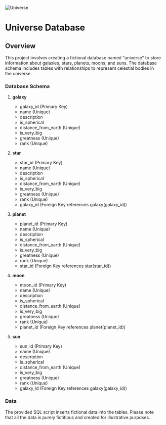 ![Universe](https://github.com/RinoGeek/Universe-database/blob/main/img.avif)
# Universe Database

## Overview

This project involves creating a fictional database named "universe" to store information about galaxies, stars, planets, moons, and suns. The database schema includes tables with relationships to represent celestial bodies in the universe.

### Database Schema

1. **galaxy**
   - galaxy_id (Primary Key)
   - name (Unique)
   - description
   - is_spherical
   - distance_from_earth (Unique)
   - is_very_big
   - greatness (Unique)
   - rank (Unique)

2. **star**
   - star_id (Primary Key)
   - name (Unique)
   - description
   - is_spherical
   - distance_from_earth (Unique)
   - is_very_big
   - greatness (Unique)
   - rank (Unique)
   - galaxy_id (Foreign Key references galaxy(galaxy_id))

3. **planet**
   - planet_id (Primary Key)
   - name (Unique)
   - description
   - is_spherical
   - distance_from_earth (Unique)
   - is_very_big
   - greatness (Unique)
   - rank (Unique)
   - star_id (Foreign Key references star(star_id))

4. **moon**
   - moon_id (Primary Key)
   - name (Unique)
   - description
   - is_spherical
   - distance_from_earth (Unique)
   - is_very_big
   - greatness (Unique)
   - rank (Unique)
   - planet_id (Foreign Key references planet(planet_id))

5. **sun**
   - sun_id (Primary Key)
   - name (Unique)
   - description
   - is_spherical
   - distance_from_earth (Unique)
   - is_very_big
   - greatness (Unique)
   - rank (Unique)
   - galaxy_id (Foreign Key references galaxy(galaxy_id))

### Data

The provided SQL script inserts fictional data into the tables. Please note that all the data is purely fictitious and created for illustrative purposes.
